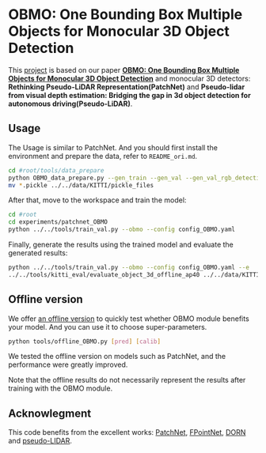 # OBMO: One Bounding Box Multiple Objects for Monocular 3D Object Detection

This [project](https://github.com/mrsempress/OBMO) is based on our paper [**OBMO: One Bounding Box Multiple Objects for Monocular 3D Object Detection**](https://ieeexplore.ieee.org/document/10325411) and monocular 3D detectors: **Rethinking Pseudo-LiDAR Representation(PatchNet)** and **Pseudo-lidar from visual depth estimation: Bridging the gap in 3d object detection for autonomous driving(Pseudo-LiDAR)**.

## Usage

The Usage is similar to PatchNet. And you should first install the environment and prepare the data, refer to `README_ori.md`.

```sh
cd #root/tools/data_prepare
python OBMO_data_prepare.py --gen_train --gen_val --gen_val_rgb_detection --car_only
mv *.pickle ../../data/KITTI/pickle_files
```

After that, move to the workspace and train the model:

```sh
cd #root
cd experiments/patchnet_OBMO
python ../../tools/train_val.py --obmo --config config_OBMO.yaml
```

Finally, generate the results using the trained model and evaluate the generated results:

```sh
python ../../tools/train_val.py --obmo --config config_OBMO.yaml --e
../../tools/kitti_eval/evaluate_object_3d_offline_ap40 ../../data/KITTI/object/training/label_2 ./output
```

## Offline version

We offer [an offline version](tools/offline_OBMO.py) to quickly test whether OBMO module benefits your model. And you can use it to choose super-parameters.

``` sh
python tools/offline_OBMO.py [pred] [calib]
```

We tested the offline version on models such as PatchNet, and the performance were greatly improved. 

Note that the offline results do not necessarily represent the results after training with the OBMO module.

## Acknowlegment

This code benefits from the excellent works: [PatchNet](https://github.com/xinzhuma/patchnet), [FPointNet](https://github.com/charlesq34/frustum-pointnets), [DORN](https://github.com/hufu6371/DORN) and [pseudo-LIDAR](https://github.com/mileyan/pseudo_lidar).
